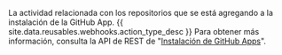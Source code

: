 La actividad relacionada con los repositorios que se está agregando a la instalación de la GitHub App. {{ site.data.reusables.webhooks.action_type_desc }} Para obtener más información, consulta la API de REST de "[Instalación de GitHub Apps](/v3/apps/)".